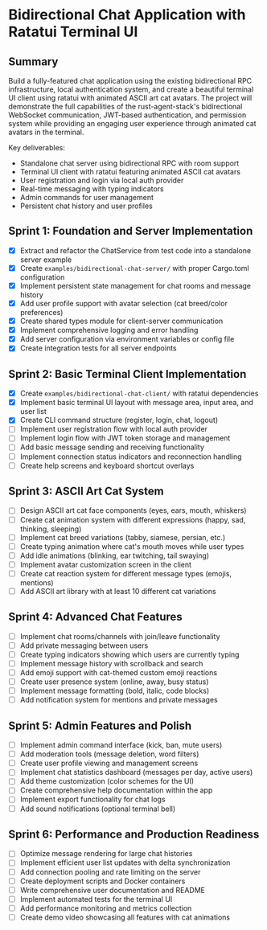 # Bidirectional Chat Application with Ratatui Terminal UI

## Summary

Build a fully-featured chat application using the existing bidirectional RPC infrastructure, local authentication system, and create a beautiful terminal UI client using ratatui with animated ASCII art cat avatars. The project will demonstrate the full capabilities of the rust-agent-stack's bidirectional WebSocket communication, JWT-based authentication, and permission system while providing an engaging user experience through animated cat avatars in the terminal.

Key deliverables:
- Standalone chat server using bidirectional RPC with room support
- Terminal UI client with ratatui featuring animated ASCII cat avatars
- User registration and login via local auth provider
- Real-time messaging with typing indicators
- Admin commands for user management
- Persistent chat history and user profiles

## Sprint 1: Foundation and Server Implementation

- [x] Extract and refactor the ChatService from test code into a standalone server example
- [x] Create `examples/bidirectional-chat-server/` with proper Cargo.toml configuration
- [x] Implement persistent state management for chat rooms and message history
- [x] Add user profile support with avatar selection (cat breed/color preferences)
- [x] Create shared types module for client-server communication
- [x] Implement comprehensive logging and error handling
- [x] Add server configuration via environment variables or config file
- [x] Create integration tests for all server endpoints

## Sprint 2: Basic Terminal Client Implementation

- [x] Create `examples/bidirectional-chat-client/` with ratatui dependencies
- [x] Implement basic terminal UI layout with message area, input area, and user list
- [x] Create CLI command structure (register, login, chat, logout)
- [ ] Implement user registration flow with local auth provider
- [ ] Implement login flow with JWT token storage and management
- [ ] Add basic message sending and receiving functionality
- [ ] Implement connection status indicators and reconnection handling
- [ ] Create help screens and keyboard shortcut overlays

## Sprint 3: ASCII Art Cat System

- [ ] Design ASCII art cat face components (eyes, ears, mouth, whiskers)
- [ ] Create cat animation system with different expressions (happy, sad, thinking, sleeping)
- [ ] Implement cat breed variations (tabby, siamese, persian, etc.)
- [ ] Create typing animation where cat's mouth moves while user types
- [ ] Add idle animations (blinking, ear twitching, tail swaying)
- [ ] Implement avatar customization screen in the client
- [ ] Create cat reaction system for different message types (emojis, mentions)
- [ ] Add ASCII art library with at least 10 different cat variations

## Sprint 4: Advanced Chat Features

- [ ] Implement chat rooms/channels with join/leave functionality
- [ ] Add private messaging between users
- [ ] Create typing indicators showing which users are currently typing
- [ ] Implement message history with scrollback and search
- [ ] Add emoji support with cat-themed custom emoji reactions
- [ ] Create user presence system (online, away, busy status)
- [ ] Implement message formatting (bold, italic, code blocks)
- [ ] Add notification system for mentions and private messages

## Sprint 5: Admin Features and Polish

- [ ] Implement admin command interface (kick, ban, mute users)
- [ ] Add moderation tools (message deletion, word filters)
- [ ] Create user profile viewing and management screens
- [ ] Implement chat statistics dashboard (messages per day, active users)
- [ ] Add theme customization (color schemes for the UI)
- [ ] Create comprehensive help documentation within the app
- [ ] Implement export functionality for chat logs
- [ ] Add sound notifications (optional terminal bell)

## Sprint 6: Performance and Production Readiness

- [ ] Optimize message rendering for large chat histories
- [ ] Implement efficient user list updates with delta synchronization
- [ ] Add connection pooling and rate limiting on the server
- [ ] Create deployment scripts and Docker containers
- [ ] Write comprehensive user documentation and README
- [ ] Implement automated tests for the terminal UI
- [ ] Add performance monitoring and metrics collection
- [ ] Create demo video showcasing all features with cat animations